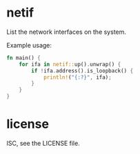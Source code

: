 netif
=====

List the network interfaces on the system.

Example usage:
```rust
fn main() {
    for ifa in netif::up().unwrap() {
        if !ifa.address().is_loopback() {
            println!("{:?}", ifa);
        }
    }
}
```

license
=======

ISC, see the LICENSE file.
